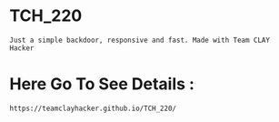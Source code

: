 # TCH_220
```Just a simple backdoor, responsive and fast. Made with Team CLAY Hacker```


# Here Go To See Details :
```
https://teamclayhacker.github.io/TCH_220/
```
